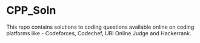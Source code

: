 # CPP_Soln
This repo contains solutions to coding questions available online on coding platforms like - Codeforces, Codechef, URI Online Judge and Hackerrank.
